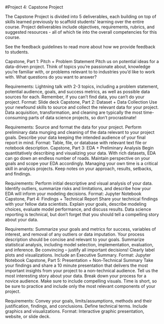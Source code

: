 #Project 4: Capstone Project

The Capstone Project is divided into 5 deliverables, each building on top of skills learned previously to scaffold students' learning over the entire course. Project deliverables include objectives, requirements, rubrics, and suggested resources - all of which tie into the overall competencies for this course.

See the feedback guidelines to read more about how we provide feedback to students.

Capstone, Part 1: Pitch + Problem Statement
Pitch us on potential ideas for a data-driven project. Think of topics you’re passionate about, knowledge you’re familiar with, or problems relevant to to industries you’d like to work with. What questions do you want to answer?

Requirements: Lightning talk with 2-3 topics, including a problem statement, potential audience, goals, and success metrics, as well as possible data sources for each. Remember, if you can’t find data, you can’t do your project.
Format: Slide deck
Capstone, Part 2: Dataset + Data Collection
Use your newfound skills to source and collect the relevant data for your project. Data acquisition, transformation, and cleaning are typically the most time-consuming parts of data science projects, so don’t procrastinate!

Requirements: Source and format the data for your project. Perform preliminary data munging and cleaning of the data relevant to your project goals. Describe your data keeping the intended audience of your final report in mind.
Format: Table, file, or database with relevant text file or notebook description.
Capstone, Part 3: EDA + Preliminary Analysis
Begin quantitatively describing and visualizing your data. With rich datasets, EDA can go down an endless number of roads. Maintain perspective on your goals and scope your EDA accordingly. Managing your own time is a critical skill in analysis projects. Keep notes on your approach, results, setbacks, and findings.

Requirements: Perform initial descriptive and visual analysis of your data. Identify outliers, summarize risks and limitations, and describe how your EDA will inform your modeling decisions.
Format: Jupyter Notebook
Capstone, Part 4: Findings + Technical Report
Share your technical findings with your fellow data scientists. Explain your goals, describe modeling choices, evaluate model performance, and discuss results. Data science reporting is technical, but don’t forget that you should tell a compelling story about your data.

Requirements: Summarize your goals and metrics for success, variables of interest, and removal of any outliers or data imputation. Your process description should be concise and relevant to your goals. Summarize statistical analysis, including model selection, implementation, evaluation, and inference. Be convincing – justify all important decisions! Clearly label plots and visualizations. Include an Executive Summary.
Format: Jupyter Notebook
Capstone, Part 5: Presentation + Non-Technical Summary
Take your findings and share a 10 minute presentation that delivers the most important insights from your project to a non-technical audience. Tell us the most interesting story about your data. Break down your process for a novice audience. Make sure to include compelling visuals. Time is short, so be sure to practice and include only the most relevant components of your project.

Requirements: Convey your goals, limits/assumptions, methods and their justification, findings, and conclusions. Define technical terms. Include graphics and visualizations.
Format: Interactive graphic presentation, website, or slide deck.
